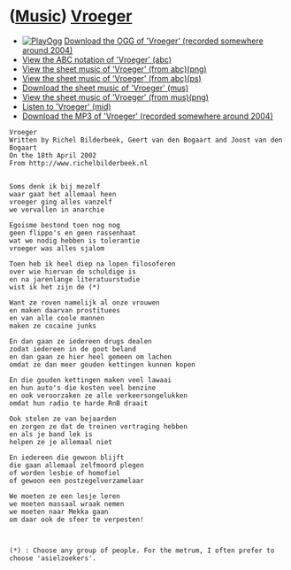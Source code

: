 # ([Music](Music.htm)) [Vroeger](SongVroeger.htm)

-   [![PlayOgg](http://static.fsf.org/playogg/Play_ogg_80x15.png "I support PlayOgg!")](http://playogg.org) [Download the OGG of 'Vroeger' (recorded somewhere around 2004)](CD03_15Vroeger.ogg)
-   [View the ABC notation of 'Vroeger' (abc)](SongVroeger.abc)
-   [View the sheet music of 'Vroeger' (from abc)(png)](SongVroeger.png)
-   [View the sheet music of 'Vroeger' (from abc)(ps)](SongVroeger.ps)
-   [Download the sheet music of 'Vroeger' (mus)](SongVroeger.mus)
-   [View the sheet music of 'Vroeger' (from mus)(png)](SongVroegerMus.png)
-   [Listen to 'Vroeger' (mid)](SongVroeger.mid)
-   [Download the MP3 of 'Vroeger' (recorded somewhere around 2004)](CD03_15Vroeger.mp3)

```
Vroeger
Written by Richel Bilderbeek, Geert van den Bogaart and Joost van den Bogaart
On the 18th April 2002
From http://www.richelbilderbeek.nl


Soms denk ik bij mezelf
waar gaat het allemaal heen
vroeger ging alles vanzelf
we vervallen in anarchie

Egoisme bestond toen nog nog
geen flippo's en geen rassenhaat
wat we nodig hebben is tolerantie
vroeger was alles sjalom

Toen heb ik heel diep na lopen filosoferen
over wie hiervan de schuldige is
en na jarenlange literatuurstudie
wist ik het zijn de (*)

Want ze roven namelijk al onze vrouwen
en maken daarvan prostituees
en van alle coole mannen
maken ze cocaine junks

En dan gaan ze iedereen drugs dealen
zodat iedereen in de goot beland
en dan gaan ze hier heel gemeen om lachen
omdat ze dan meer gouden kettingen kunnen kopen

En die gouden kettingen maken veel lawaai
en hun auto's die kosten veel benzine
en ook veroorzaken ze alle verkeersongelukken
omdat hun radio te harde RnB draait

Ook stelen ze van bejaarden
en zorgen ze dat de treinen vertraging hebben
en als je band lek is
helpen ze je allemaal niet

En iedereen die gewoon blijft
die gaan allemaal zelfmoord plegen
of worden lesbie of homofiel
of gewoon een postzegelverzamelaar

We moeten ze een lesje leren
we moeten massaal wraak nemen
we moeten naar Mekka gaan
om daar ook de sfeer te verpesten!



(*) : Choose any group of people. For the metrum, I often prefer to choose 'asielzoekers'.
```
